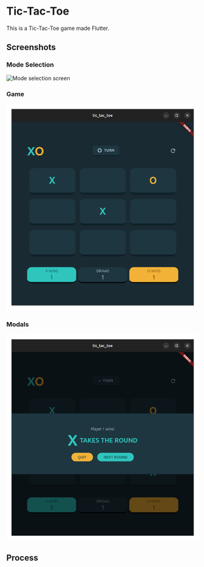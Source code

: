 # Tic-Tac-Toe

This is a Tic-Tac-Toe game made Flutter.

## Screenshots

### Mode Selection

![Mode selection screen](./screenshots/mode-selection.png)

### Game

![Game screen](./screenshots/game-screen.png)

### Modals

<!--Restart, Win, Lose, Draw -->

![Vs Player win modal](./screenshots/vs-player-win-modal.png)

## Process

<!-- Design credit -->
<!-- Board representation -->
<!-- State management -->

